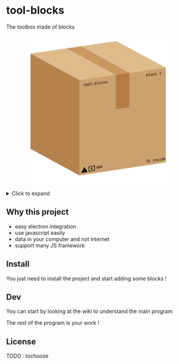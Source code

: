 # tool-blocks

The toolbox made of blocks

<p style="text-align:center">
<img width="400" height="400" alt="tool-blocks" src="./logo/tool-blocks_logo2.svg">
</p>

<details>
<summary>Click to expand</summary>

- [tool-blocks](#tool-blocks)
  - [Why this project](#why-this-project)
  - [Install](#install)
  - [Dev](#dev)
  - [License](#license)

</details>

## Why this project

- easy electron integration
- use javascript easily
- data in your computer and not internet
- support many JS framework

## Install

You just need to install the project and start adding some blocks !

## Dev

You can start by looking at the wiki to understand the main program

The rest of the program is your work !

## License

TODO : tochoose
